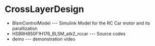 # CrossLayerDesign

* BlsmControlModel --- Simulink Model for the RC Car motor and its parallization
* HSBRH850F1H176_BLSM_atk2_rccar --- Source codes
* demo --- demonstration video
